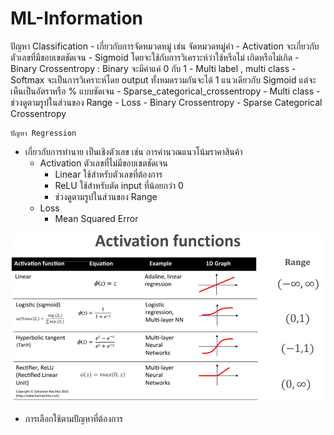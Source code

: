 # ML-Information

<detail>
    <summary></summary>
    ปัญหา Classification 
        - เกี่ยวกับการจัดหมวดหมู่ เช่น จัดหมวดหมู่คำ
        - Activation จะเกี่ยวกับตัวเลขที่มีขอบเขตชัดเจน
            - Sigmoid โดยจะใช้กับการวิเคราะห์ว่าใช้หรือไม่ เกิดหรือไม่เกิด
            - Binary Crossentropy : Binary จะมีค่าแค่ 0 กับ 1
            - Multi label , multi class
            - Softmax จะเป็นการวิเคราะห์โดย output ทั้งหมดรวมกันจะได้ 1 แนวเดียวกับ Sigmoid แต่จะเห็นเป็นอัตราหรือ % แบบชัดเจน
            - Sparse_categorical_crossentropy
            - Multi class
            - ช่วงดูตามรูปในส่วนของ Range
        - Loss
            - Binary Crossentropy
            - Sparse Categorical Crossentropy
     
    ปัญหา Regression 
 - เกี่ยวกับการทำนาย เป็นเชิงตัวเลข เช่น การคำนวณแนวโน้มราคาสินค้า
   - Activation ตัวเลขที่ไม่มีขอบเขตชัดเจน
     - Linear ใช้สำหรับตัวเลขที่ต้องการ
     - ReLU ใช้สำหรับตัด input ที่น้อยกว่า 0
     - ช่วงดูตามรูปในส่วนของ Range
   - Loss
     - Mean Squared Error

 ![Alt text](image/image.png)
</detail>
- การเลือกใช้ตามปัญหาที่ต้องการ
  